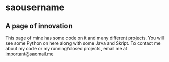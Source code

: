 <h1>saousername</h1>
<h2>A page of innovation</h2>

This page of mine has some code on it and many different projects. You will see some Python on here along with some Java and Skript.
To contact me about my code or my running/closed projects, email me at important@saomail.me
